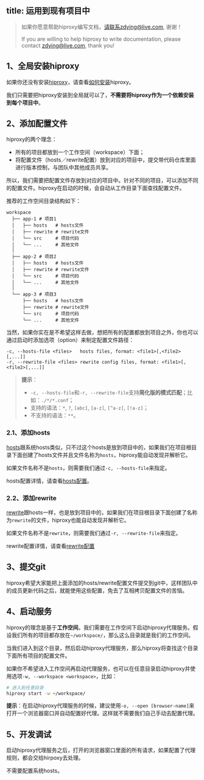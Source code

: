 title: 运用到现有项目中
---

> 如果你愿意帮助hiproxy编写文档，请联系zdying@live.com, 谢谢！
>
> If you are willing to help hiproxy to write documentation, please contact zdying@live.com, thank you!

## 1、全局安装hiproxy

如果你还没有安装[hiproxy](https://github.com/hiproxy/hiproxy)，请查看[如何安装](./installation.html)hiproxy。

我们只需要把hiproxy安装到全局就可以了，**不需要将hiproxy作为一个依赖安装到每个项目中**。

## 2、添加配置文件

hiproxy的两个理念：

* 所有的项目都放到一个工作空间（workspace）下面；
* 将配置文件（hosts／rewrite配置）放到对应的项目中，提交带代码仓库里面进行版本控制，与团队中其他成员共享。

所以，我们需要把配置文件存放到对应的项目中。针对不同的项目，可以添加不同的配置文件。hiproxy在启动的时候，会自动从工作目录下面查找配置文件。

推荐的工作空间目录结构如下：

```
workspace
  ├── app-1 # 项目1
  │   ├── hosts   # hosts文件
  │   ├── rewrite # rewrite文件
  │   └── src     # 项目代码
  │   └── ...     # 其他文件
  │
  ├── app-2 # 项目2
  │   ├── hosts   # hosts文件
  │   ├── rewrite # rewrite文件
  │   └── src     # 项目代码
  │   └── ...     # 其他文件
  │
  └── app-3 # 项目3
      ├── hosts   # hosts文件
      ├── rewrite # rewrite文件
      └── src     # 项目代码
      └── ...     # 其他文件
```

当然，如果你实在是不希望这样去做，想把所有的配置都放到项目之外，你也可以通过启动时添加选项（option）来制定配置文件路径：

```
-c, --hosts-file <files>   hosts files, format: <file1>[,<file2>[,...]]
-r, --rewrite-file <files> rewrite config files, format: <file1>[,<file2>[,...]]
```

> **提示**：
>
> * `-c, --hosts-file`和`-r, --rewrite-file`支持**简化版的模式匹配**；比如：`./*/*.conf`；
> * 支持的语法：`*`, `?`, `[abc]`, `[a-z]`, `[^a-z]`, `[!a-z]`；
> * 不支持的语法：`**`。

### 2.1、添加hosts

[hosts](../configuration/hosts.html)跟系统hosts类似，只不过这个hosts是放到项目中的，如果我们在项目根目录下面创建了hosts文件并且文件名称为`hosts`，hiproxy能自动发现并解析它。

如果文件名称不是`hosts`，则需要我们通过`-c, --hosts-file`来指定。

hosts配置详情，请查看[hosts配置](../configuration/hosts.html)。

### 2.2、添加rewrite

[rewrite](../configuration/rewrite.html)跟hosts一样，也是放到项目中的，如果我们在项目根目录下面创建了名称为`rewrite`的文件，hiproxy也能自动发现并解析它。

如果文件名称不是`rewrite`，则需要我们通过`-r, --rewrite-file`来指定。

rewrite配置详情，请查看[rewrite配置](../configuration/rewrite.html)

## 3、提交git

hiproxy希望大家能把上面添加的hosts/rewrite配置文件提交到git中，这样团队中的成员更新代码之后，就能使用这些配置，免去了互相拷贝配置文件的苦恼。

## 4、启动服务

hiproxy的理念是基于**工作空间**。我们需要在工作空间下启动hiproxy代理服务。假设我们所有的项目都存放在`~/workspace/`，那么这么目录就是我们的工作空间。

当我们进入到这个目录，然后启动hiproxy代理服务，那么hiproxy将查找这个目录下面所有项目的配置文件。

如果你不希望进入工作空间再启动代理服务，也可以在任意目录启动hiproxy并使用选项`-w, --workspace <workspace>`，比如：

```bash
# 进入到任意目录
hiproxy start -w ~/workspace/
```

**提示**：在启动hiproxy代理服务的时候，建议使用`-o, --open [browser-name]`来打开一个浏览器窗口并自动配置好代理。这样就不需要我们自己手动去配置代理。

## 5、开发调试

启动hiproxy代理服务之后，打开的浏览器窗口里面的所有请求，如果配置了代理规则，都会交给hirpoxy去处理。

不需要配置系统hosts。
